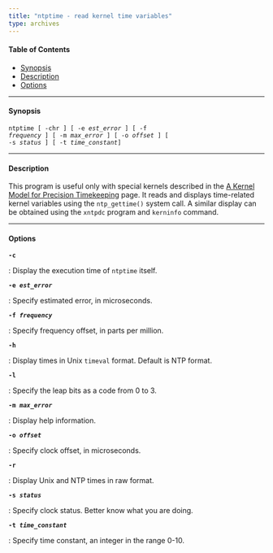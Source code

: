 ```yaml
---
title: "ntptime - read kernel time variables"
type: archives
---
```


#### Table of Contents

*   [Synopsis](/archives/3-5.93e/ntptime/#synopsis)
*   [Description](/archives/3-5.93e/ntptime/#description)
*   [Options](/archives/3-5.93e/ntptime/#options)

* * *

#### Synopsis

<code>ntptime [ -chr ] [ -e _est_error_ ] [ -f _frequency_ ] [ -m _max_error_ ] [ -o _offset_ ] [ -s _status_ ] [ -t _time_constant_]</code>

* * *

#### Description

This program is useful only with special kernels described in the [A Kernel Model for Precision Timekeeping](/archives/3-5.93e/kern/) page. It reads and displays time-related kernel variables using the <code>ntp_gettime()</code> system call. A similar display can be obtained using the <code>xntpdc</code> program and <code>kerninfo</code> command.

* * *

#### Options

<code>**-c**</code>

: Display the execution time of <code>ntptime</code> itself.

<code>**-e _est_error_**</code>

: Specify estimated error, in microseconds.

<code>**-f _frequency_**</code>

: Specify frequency offset, in parts per million.

<code>**-h**</code>

: Display times in Unix <code>timeval</code> format. Default is NTP format. 

<code>**-l**</code>

: Specify the leap bits as a code from 0 to 3. 

<code>**-m _max_error_**</code>

: Display help information.

<code>**-o _offset_**</code>

: Specify clock offset, in microseconds.

<code>**-r**</code>

: Display Unix and NTP times in raw format.

<code>**-s _status_**</code>

: Specify clock status. Better know what you are doing.

<code>**-t _time_constant_**</code>

: Specify time constant, an integer in the range 0-10.